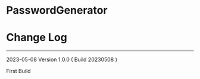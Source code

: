 # PasswordGenerator

# Change Log

------------------------------------------------
2023-05-08 Version 1.0.0 ( Build 20230508 )

First Build
